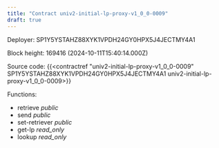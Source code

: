 ```yaml
---
title: "Contract univ2-initial-lp-proxy-v1_0_0-0009"
draft: true
---
```

Deployer: SP1Y5YSTAHZ88XYK1VPDH24GY0HPX5J4JECTMY4A1


 



Block height: 169416 (2024-10-11T15:40:14.000Z)

Source code: {{<contractref "univ2-initial-lp-proxy-v1_0_0-0009" SP1Y5YSTAHZ88XYK1VPDH24GY0HPX5J4JECTMY4A1 univ2-initial-lp-proxy-v1_0_0-0009>}}

Functions:

* retrieve _public_
* send _public_
* set-retriever _public_
* get-lp _read_only_
* lookup _read_only_
